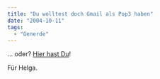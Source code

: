 ```yaml
---
title: "Du wolltest doch Gmail als Pop3 haben"
date: "2004-10-11"
tags:
  - "Generde"
---
```


... oder? [Hier hast Du](http://jaybe.org/info.htm "Pop Goes The Gmail")!

Für Helga.
